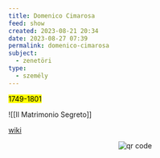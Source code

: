 ```yaml
---
title: Domenico Cimarosa
feed: show
created: 2023-08-21 20:34
date: 2023-08-27 07:39
permalink: domenico-cimarosa
subject:
  - zenetöri
type:
  - személy
---
```


<mark>1749-1801</mark>

![[Il Matrimonio Segreto]]

[wiki](https://www.wikiwand.com/hu/Domenico_Cimarosa)




<p style="text-align: center;"><img src="https://chart.googleapis.com/chart?cht=qr&chl=https://notes.andrasdenes.com/domenico-cimarosa&chs=180x180&choe=UTF-8&chld=L|2" alt="qr code"></p>

